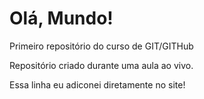 # Olá, Mundo!
 Primeiro repositório do curso de GIT/GITHub

 Repositório criado durante uma aula ao vivo.
 
 Essa linha eu adiconei diretamente no site!
